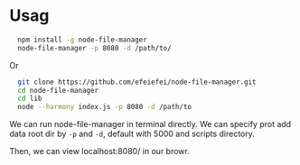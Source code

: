 # Usag

```sh
  npm install -g node-file-manager
  node-file-manager -p 8080 -d /path/to/
```

Or

```sh
  git clone https://github.com/efeiefei/node-file-manager.git
  cd node-file-manager
  cd lib
  node --harmony index.js -p 8080 -d /path/to
```

We can run node-file-manager in terminal directly. We can specify prot add data root dir by `-p` and `-d`, default with 5000 and scripts directory.

Then, we can view localhost:8080/ in our browr.

